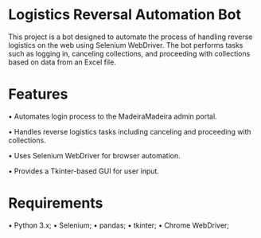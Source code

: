 # Logistics Reversal Automation Bot

This project is a bot designed to automate the process of handling reverse logistics on the web using Selenium WebDriver. 
The bot performs tasks such as logging in, canceling collections, and proceeding with collections based on data from an Excel file.

# Features
• Automates login process to the MadeiraMadeira admin portal.

• Handles reverse logistics tasks including canceling and proceeding with collections.

• Uses Selenium WebDriver for browser automation.

• Provides a Tkinter-based GUI for user input.

# Requirements
  • Python 3.x;
  • Selenium;
  • pandas;
  • tkinter;
  • Chrome WebDriver;
